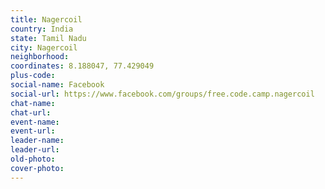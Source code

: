```yaml
---
title: Nagercoil
country: India
state: Tamil Nadu
city: Nagercoil
neighborhood: 
coordinates: 8.188047, 77.429049
plus-code:
social-name: Facebook
social-url: https://www.facebook.com/groups/free.code.camp.nagercoil
chat-name:
chat-url:
event-name:
event-url:
leader-name:
leader-url:
old-photo: 
cover-photo:
---
```

